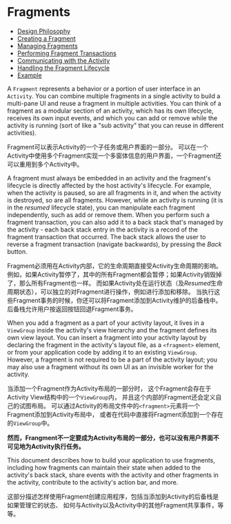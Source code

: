 
# Fragments
- [Design Philosophy](./design-philosophy.md)
- [Creating a Fragment](./create-fragment.md)
- [Managing Fragments](./manage-fragment.md)
- [Performing Fragment Transactions](./fragment-transactions.md)
- [Communicating with the Activity](./with-activity.md)
- [Handling the Fragment Lifecycle](./fragment-lifecycle.md)
- [Example](./fragment-example.md)

A `Fragment` represents a behavior or a portion of user interface in an `Activity`. 
You can combine multiple fragments in a single activity to build a multi-pane UI 
and reuse a fragment in multiple activities. 
You can think of a fragment as a modular section of an activity, which has its own lifecycle, 
receives its own input events, and which you can add or remove while the activity is running 
(sort of like a "sub activity" that you can reuse in different activities).

Fragment可以表示Activity的一个子任务或用户界面的一部分。
可以在一个Activity中使用多个Fragment实现一个多窗体信息的用户界面，一个Fragment还可以重用到多个Activity中。

A fragment must always be embedded in an activity and the fragment's lifecycle is directly affected 
by the host activity's lifecycle. 
For example, when the activity is paused, so are all fragments in it, 
and when the activity is destroyed, so are all fragments. 
However, while an activity is running (it is in the *resumed* lifecycle state), 
you can manipulate each fragment independently, such as add or remove them. 
When you perform such a fragment transaction, 
you can also add it to a back stack that's managed by the activity - 
each back stack entry in the activity is a record of the fragment transaction that occurred. 
The back stack allows the user to reverse a fragment transaction (navigate backwards), 
by pressing the *Back* button.

Fragment必须用在Activity内部，它的生命周期直接受Activity生命周期的影响。
例如，如果Activity暂停了，其中的所有Fragment都会暂停；如果Activity销毁掉了，那么所有Fragment也一样。
而如果Activity处在运行状态（及*Resumed*生命周期状态），可以独立的对Fragment进行操作，例如进行添加和移除。
当执行这些Fragment事务的时候，你还可以将Fragment添加到Activity维护的后备栈中。
后备栈允许用户按返回按钮回退Fragment事务。

When you add a fragment as a part of your activity layout, 
it lives in a `ViewGroup` inside the activity's view hierarchy and the fragment defines its own view layout. 
You can insert a fragment into your activity layout by declaring the fragment in the activity's layout file, 
as a `<fragment>` element, or from your application code by adding it to an existing `ViewGroup`. 
However, a fragment is not required to be a part of the activity layout; 
you may also use a fragment without its own UI as an invisible worker for the activity.

当添加一个Fragment作为Activity布局的一部分时，
这个Fragment会存在于Activity View结构中的一个`ViewGroup`内，
并且这个内部的Fragment还会定义自己的试图布局。
可以通过Activity的布局文件中的`<fragment>`元素将一个Fragment添加到Activity布局中，
或者在代码中直接将Fragment添加到一个存在的`ViewGroup`中。

**然而，Frangment不一定要成为Activity布局的一部分，也可以没有用户界面不可见地为Activity执行任务。**

This document describes how to build your application to use fragments, 
including how fragments can maintain their state when added to the activity's back stack, 
share events with the activity and other fragments in the activity, 
contribute to the activity's action bar, and more.

这部分描述怎样使用Fragment创建应用程序，包括当添加到Activity的后备栈是如果管理它的状态、
如何与Activity以及Activity中的其他Fragment共享事件，等等。
